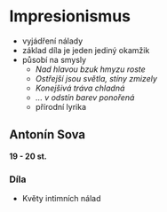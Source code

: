# Impresionismus

- vyjádření nálady
- základ díla je jeden jediný okamžik
- působí na smysly
  - *Nad hlavou bzuk hmyzu roste*
  - *Ostřejší jsou světla, stíny zmizely*
  - *Konejšivá tráva chladná*
  - *... v odstín barev ponořená*
  - přírodní lyrika

## Antonín Sova

**19 - 20 st.** 

### Díla

- Květy intimních nálad

